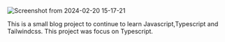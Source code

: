 ![Screenshot from 2024-02-20 15-17-21](https://github.com/DaveMorin35/blog/assets/97618234/3113f087-3c17-4434-ae57-e3013b6a4e2f)

This is a small blog project to continue to learn Javascript,Typescript and Tailwindcss. This project was focus on Typescript.

